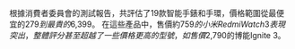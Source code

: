 根據消費者委員會的測試報告，共評估了19款智能手錶和手環，價格範圍從最便宜的$279到最貴的$6,399。
在這些產品中，售價約$759的小米Redmi Watch 3表現突出，整體評分甚至超越了一些價格更高的型號，如售價$2,790的博能Ignite 3。